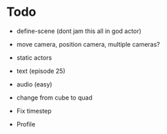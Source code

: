 # Todo

- define-scene (dont jam this all in god actor)
- move camera, position camera, multiple cameras?
- static actors
- text (episode 25)
- audio (easy)
- change from cube to quad

- Fix timestep
- Profile
